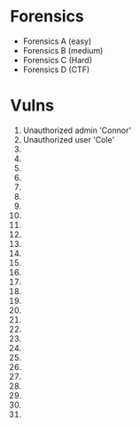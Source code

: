 # Forensics

- Forensics A (easy)
- Forensics B (medium)
- Forensics C (Hard)
- Forensics D (CTF)

# Vulns

1. Unauthorized admin 'Connor'
2. Unauthorized user 'Cole'
3. 
4. 
5. 
6. 
7. 
8. 
9. 
10. 
11. 
12. 
13. 
14. 
15. 
16. 
17. 
18. 
19. 
20. 
21. 
22. 
23. 
24. 
25. 
26. 
27. 
28. 
29. 
30. 
31. 


